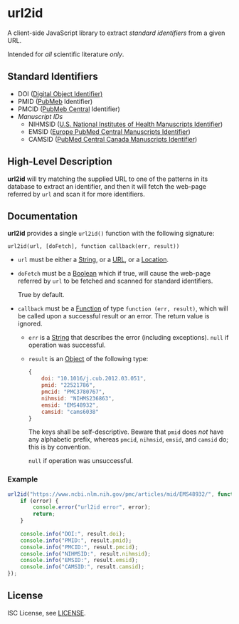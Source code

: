 # url2id
A client-side JavaScript library to extract *standard identifiers* from a given URL.

Intended for *all* scientific literature *only*.

## Standard Identifiers
- DOI ([Digital Object Identifier)](https://www.doi.org/)
- PMID ([PubMeb](https://www.ncbi.nlm.nih.gov/pubmed/) Identifier)
- PMCID ([PubMeb Central](http://www.ncbi.nlm.nih.gov/pmc/) Identifier)
- *Manuscript IDs*
  - NIHMSID ([U.S. National Institutes of Health Manuscripts Identifier](https://www.nihms.nih.gov/db/sub.cgi?page=overview))
  - EMSID ([Europe PubMed Central Manuscripts Identifier](https://europepmc.org))
  - CAMSID ([PubMed Central Canada Manuscripts Identifier](http://pubmedcentralcanada.ca/pmcc/static/aboutUs/))

## High-Level Description
**url2id** will try matching the supplied URL to one of the patterns in its database to extract an identifier, and then
it will fetch the web-page referred by `url` and scan it for more identifiers.

## Documentation
**url2id** provides a single `url2id()` function with the following signature:

`url2id(url, [doFetch], function callback(err, result))`

- `url` must be either a [String](https://developer.mozilla.org/en-US/docs/Web/JavaScript/Reference/Global_Objects/String),
  or a [URL](https://developer.mozilla.org/en-US/docs/Web/API/URL), or a
  [Location](https://developer.mozilla.org/en-US/docs/Web/API/Location).
  
- `doFetch` must be a [Boolean](https://developer.mozilla.org/en-US/docs/Web/JavaScript/Reference/Global_Objects/Boolean)
  which if true, will cause the web-page referred by `url` to be fetched and scanned for standard identifiers.
  
  True by default.
  
- `callback` must be a [Function](https://developer.mozilla.org/en-US/docs/Web/JavaScript/Reference/Global_Objects/Function)
  of type `function (err, result)`, which will be called upon a successful result or an error. The return value is
  ignored.
  
  - `err` is a [String](https://developer.mozilla.org/en-US/docs/Web/JavaScript/Reference/Global_Objects/String) that
    describes the error (including exceptions). `null` if operation was successful.
    
  - `result` is an [Object](https://developer.mozilla.org/en-US/docs/Web/JavaScript/Reference/Global_Objects/Object) of
    the following type:
    
    ```javascript
    {
        doi: "10.1016/j.cub.2012.03.051",
        pmid: "22521786",
        pmcid: "PMC3780767",
        nihmsid: "NIHMS236863",
        emsid: "EMS48932",
        camsid: "cams6038"    
    }
    ```
    
    The keys shall be self-descriptive. Beware that `pmid` does *not* have any alphabetic prefix, whereas `pmcid`,
    `nihmsid`, `emsid`, and `camsid` do; this is by convention.
    
    `null` if operation was unsuccessful.

### Example 
```javascript
url2id("https://www.ncbi.nlm.nih.gov/pmc/articles/mid/EMS48932/", function(error, result) {
    if (error) {
        console.error("url2id error", error);
        return;
    }
    
    console.info("DOI:", result.doi);
    console.info("PMID:", result.pmid);
    console.info("PMCID:", result.pmcid);
    console.info("NIHMSID:", result.nihmsid);
    console.info("EMSID:", result.emsid);
    console.info("CAMSID:", result.camsid);
});
```

## License
ISC License, see [LICENSE](./LICENSE).

